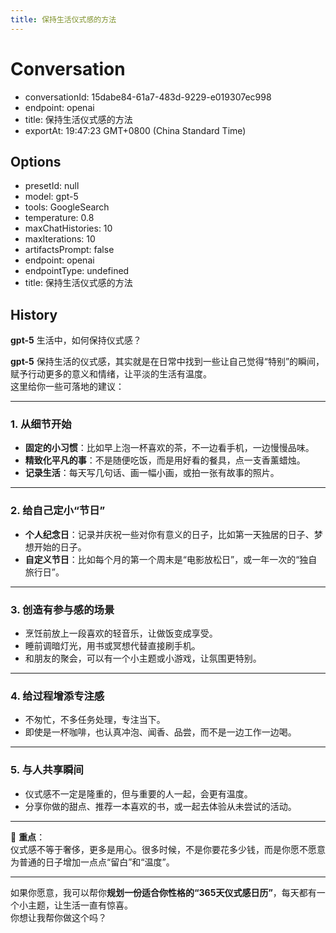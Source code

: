 ```yaml
---
title: 保持生活仪式感的方法
---
```


# Conversation
- conversationId: 15dabe84-61a7-483d-9229-e019307ec998
- endpoint: openai
- title: 保持生活仪式感的方法
- exportAt: 19:47:23 GMT+0800 (China Standard Time)

## Options
- presetId: null
- model: gpt-5
- tools: GoogleSearch
- temperature: 0.8
- maxChatHistories: 10
- maxIterations: 10
- artifactsPrompt: false
- endpoint: openai
- endpointType: undefined
- title: 保持生活仪式感的方法

## History
**gpt-5**
生活中，如何保持仪式感？


**gpt-5**
保持生活的仪式感，其实就是在日常中找到一些让自己觉得“特别”的瞬间，赋予行动更多的意义和情绪，让平淡的生活有温度。  
这里给你一些可落地的建议：  

---

### **1. 从细节开始**
- **固定的小习惯**：比如早上泡一杯喜欢的茶，不一边看手机，一边慢慢品味。
- **精致化平凡的事**：不是随便吃饭，而是用好看的餐具，点一支香薰蜡烛。
- **记录生活**：每天写几句话、画一幅小画，或拍一张有故事的照片。

---

### **2. 给自己定小“节日”**
- **个人纪念日**：记录并庆祝一些对你有意义的日子，比如第一天独居的日子、梦想开始的日子。
- **自定义节日**：比如每个月的第一个周末是“电影放松日”，或一年一次的“独自旅行日”。

---

### **3. 创造有参与感的场景**
- 烹饪前放上一段喜欢的轻音乐，让做饭变成享受。
- 睡前调暗灯光，用书或冥想代替直接刷手机。
- 和朋友的聚会，可以有一个小主题或小游戏，让氛围更特别。

---

### **4. 给过程增添专注感**
- 不匆忙，不多任务处理，专注当下。
- 即使是一杯咖啡，也认真冲泡、闻香、品尝，而不是一边工作一边喝。

---

### **5. 与人共享瞬间**
- 仪式感不一定是隆重的，但与重要的人一起，会更有温度。
- 分享你做的甜点、推荐一本喜欢的书，或一起去体验从未尝试的活动。

---

📌 **重点**：  
仪式感不等于奢侈，更多是用心。很多时候，不是你要花多少钱，而是你愿不愿意为普通的日子增加一点点“留白”和“温度”。

---

如果你愿意，我可以帮你**规划一份适合你性格的“365天仪式感日历”**，每天都有一个小主题，让生活一直有惊喜。  
你想让我帮你做这个吗？


